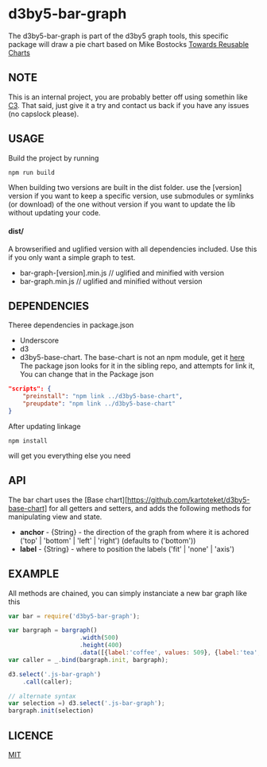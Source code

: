 # d3by5-bar-graph
The d3by5-bar-graph is part of the d3by5 graph tools, this specific package will draw a pie chart based on Mike Bostocks [Towards Reusable Charts](https://bost.ocks.org/mike/chart/)

## NOTE
This is an internal project, you are probably better off using somethin like [C3](https://github.com/c3js/c3). That said, just give it a try and contact us back if you have any issues (no capslock please).

## USAGE
Build the project by running
```bash
npm run build
```

When building two versions are built in the dist folder.
use the [version] version if you want to keep a specific version, use submodules or symlinks (or download) of the one without version if you want to update the lib without updating your code.

#### dist/
A browserified and uglified version with all dependencies included. Use this if you only want a simple graph to test.
* bar-graph-[version].min.js    // uglified and minified with version
* bar-graph.min.js              // uglified and minified without version

## DEPENDENCIES
Theree dependencies in package.json
* Underscore
* d3
* d3by5-base-chart. The base-chart is not an npm module, get it [here](https://github.com/kartoteket/d3by5-base-chart) The package json looks for it in the sibling repo, and attempts for link it, You can change that in the Package json
```json
"scripts": {
    "preinstall": "npm link ../d3by5-base-chart",
    "preupdate": "npm link ../d3by5-base-chart"
}
```

After updating linkage
```
npm install
```
will get you everything else you need

## API
The bar chart uses the [Base chart][https://github.com/kartoteket/d3by5-base-chart] for all getters and setters, and adds the following methods for manipulating view and state.
* **anchor** - {String} - the direction of the graph from where it is achored ('top' | 'bottom' | 'left' | 'right') (defaults to ('bottom'))
* **label** - {String} - where to position the labels ('fit' | 'none' | 'axis')


## EXAMPLE
All methods are chained, you can simply instanciate a new bar graph like this

```javascript
var bar = require('d3by5-bar-graph');

var bargraph = bargraph()
                    .width(500)
                    .height(400)
                    .data([{label:'coffee', values: 509}, {label:'tea', values: 1}]);
var caller = _.bind(bargraph.init, bargraph);

d3.select('.js-bar-graph')
    .call(caller);

// alternate syntax
var selection =) d3.select('.js-bar-graph');
bargraph.init(selection)
```

## LICENCE
[MIT](https://opensource.org/licenses/MIT)